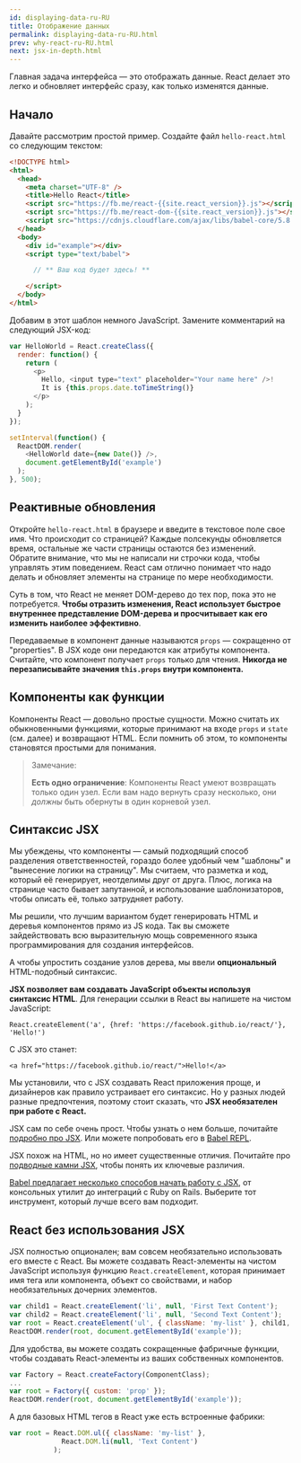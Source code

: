 ```yaml
---
id: displaying-data-ru-RU
title: Отображение данных
permalink: displaying-data-ru-RU.html
prev: why-react-ru-RU.html
next: jsx-in-depth.html
---
```


Главная задача интерфейса — это отображать данные. React делает это легко и обновляет интерфейс сразу, как только изменятся данные.

## Начало

Давайте рассмотрим простой пример. Создайте файл `hello-react.html` со следующим текстом:

```html
<!DOCTYPE html>
<html>
  <head>
    <meta charset="UTF-8" />
    <title>Hello React</title>
    <script src="https://fb.me/react-{{site.react_version}}.js"></script>
    <script src="https://fb.me/react-dom-{{site.react_version}}.js"></script>
    <script src="https://cdnjs.cloudflare.com/ajax/libs/babel-core/5.8.23/browser.min.js"></script>
  </head>
  <body>
    <div id="example"></div>
    <script type="text/babel">

      // ** Ваш код будет здесь! **

    </script>
  </body>
</html>
```

Добавим в этот шаблон немного JavaScript. Замените комментарий на следующий JSX-код:

```javascript
var HelloWorld = React.createClass({
  render: function() {
    return (
      <p>
        Hello, <input type="text" placeholder="Your name here" />!
        It is {this.props.date.toTimeString()}
      </p>
    );
  }
});

setInterval(function() {
  ReactDOM.render(
    <HelloWorld date={new Date()} />,
    document.getElementById('example')
  );
}, 500);
```

## Реактивные обновления

Откройте `hello-react.html` в браузере и введите в текстовое поле свое имя. Что происходит со страницей? Каждые полсекунды обновляется время, остальные же части страницы остаются без изменений. Обратите внимание, что мы не написали ни строчки кода, чтобы управлять этим поведением. React сам отлично понимает что надо делать и обновляет элементы на странице по мере необходимости.

Суть в том, что React не меняет DOM-дерево до тех пор, пока это не потребуется. **Чтобы отразить изменения, React использует быстрое внутреннее представление DOM-дерева и просчитывает как его изменить наиболее эффективно**.

Передаваемые в компонент данные называются `props` — сокращенно от "properties". В JSX коде они передаются как атрибуты компонента. Считайте, что компонент получает `props` только для чтения. **Никогда не перезаписывайте значения `this.props` внутри компонента.**

## Компоненты как функции

Компоненты React — довольно простые сущности. Можно считать их обыкновенными функциями, которые принимают на входе `props` и `state` (см. далее) и возвращают HTML. Если помнить об этом, то компоненты становятся простыми для понимания.

> Замечание:
>
> **Есть одно ограничение**: Компоненты React умеют возвращать только один узел. Если вам надо вернуть сразу несколько, они *должны* быть обернуты в один корневой узел.

## Синтаксис JSX

Мы убеждены, что компоненты — самый подходящий способ разделения ответственностей, гораздо более удобный чем "шаблоны" и "вынесение логики на страницу". Мы считаем, что разметка и код, который её генерирует, неотделимы друг от друга. Плюс, логика на странице часто бывает запутанной, и использование шаблонизаторов, чтобы описать её, только затрудняет работу.

Мы решили, что лучшим вариантом будет генерировать HTML и деревья компонентов прямо из JS кода. Так вы сможете зайдействовать всю выразительную мощь современного языка программирования для создания интерфейсов.

А чтобы упростить создание узлов дерева, мы ввели **опциональный** HTML-подобный синтаксис.

**JSX позволяет вам создавать JavaScript объекты используя синтаксис HTML**. Для генерации ссылки в React вы напишете на чистом JavaScript:

`React.createElement('a', {href: 'https://facebook.github.io/react/'}, 'Hello!')`

С JSX это станет:

`<a href="https://facebook.github.io/react/">Hello!</a>`

Мы установили, что с JSX создавать React приложения проще, и дизайнеров как правило устраивает его синтаксис. Но у разных людей разные предпочтения, поэтому стоит сказать, что **JSX необязателен при работе с React.**

JSX сам по себе очень прост. Чтобы узнать о нем больше, почитайте [подробно про JSX](/react/docs/jsx-in-depth.html). Или можете попробовать его в [Babel REPL](https://babeljs.io/repl/).

JSX похож на HTML, но но имеет существенные отличия. Почитайте про [подводные камни JSX](/react/docs/jsx-gotchas.html), чтобы понять их ключевые различия.

[Babel предлагает несколько способов начать работу с JSX](http://babeljs.io/docs/setup/), от консольных утилит до интеграций с Ruby on Rails. Выберите тот инструмент, который лучше всего вам подходит.

## React без использования JSX

JSX полностью опционален; вам совсем необязательно использовать его вместе с React. Вы можете создавать React-элементы на чистом JavaScript используя функцию `React.createElement`, которая принимает имя тега или компонента, объект со свойствами, и набор необязательных дочерних элементов.

```javascript
var child1 = React.createElement('li', null, 'First Text Content');
var child2 = React.createElement('li', null, 'Second Text Content');
var root = React.createElement('ul', { className: 'my-list' }, child1, child2);
ReactDOM.render(root, document.getElementById('example'));
```

Для удобства, вы можете создать сокращенные фабричные функции, чтобы создавать React-элементы из ваших собственных компонентов.

```javascript
var Factory = React.createFactory(ComponentClass);
...
var root = Factory({ custom: 'prop' });
ReactDOM.render(root, document.getElementById('example'));
```

А для базовых HTML тегов в React уже есть встроенные фабрики:

```javascript
var root = React.DOM.ul({ className: 'my-list' },
             React.DOM.li(null, 'Text Content')
           );
```
